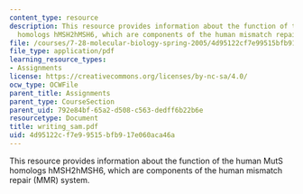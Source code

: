 ```yaml
---
content_type: resource
description: This resource provides information about the function of the human MutS
  homologs hMSH2hMSH6, which are components of the human mismatch repair (MMR) system.
file: /courses/7-28-molecular-biology-spring-2005/4d95122cf7e99515bfb917e060aca46a_writing_sam.pdf
file_type: application/pdf
learning_resource_types:
- Assignments
license: https://creativecommons.org/licenses/by-nc-sa/4.0/
ocw_type: OCWFile
parent_title: Assignments
parent_type: CourseSection
parent_uid: 792e84bf-65a2-d508-c563-dedff6b22b6e
resourcetype: Document
title: writing_sam.pdf
uid: 4d95122c-f7e9-9515-bfb9-17e060aca46a
---
```

This resource provides information about the function of the human MutS homologs hMSH2hMSH6, which are components of the human mismatch repair (MMR) system.